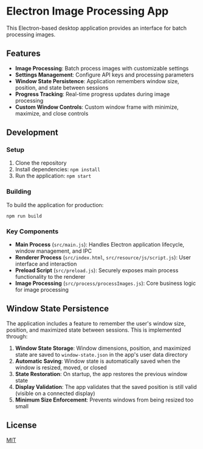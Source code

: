 # Electron Image Processing App

This Electron-based desktop application provides an interface for batch processing images.

## Features

- **Image Processing**: Batch process images with customizable settings
- **Settings Management**: Configure API keys and processing parameters
- **Window State Persistence**: Application remembers window size, position, and state between sessions
- **Progress Tracking**: Real-time progress updates during image processing
- **Custom Window Controls**: Custom window frame with minimize, maximize, and close controls

## Development

### Setup

1. Clone the repository
2. Install dependencies: `npm install`
3. Run the application: `npm start`

### Building

To build the application for production:

```
npm run build
```

### Key Components

- **Main Process** (`src/main.js`): Handles Electron application lifecycle, window management, and IPC
- **Renderer Process** (`src/index.html`, `src/resource/js/script.js`): User interface and interaction
- **Preload Script** (`src/preload.js`): Securely exposes main process functionality to the renderer
- **Image Processing** (`src/process/processImages.js`): Core business logic for image processing

## Window State Persistence

The application includes a feature to remember the user's window size, position, and maximized state between sessions. This is implemented through:

1. **Window State Storage**: Window dimensions, position, and maximized state are saved to `window-state.json` in the app's user data directory
2. **Automatic Saving**: Window state is automatically saved when the window is resized, moved, or closed
3. **State Restoration**: On startup, the app restores the previous window state
4. **Display Validation**: The app validates that the saved position is still valid (visible on a connected display)
5. **Minimum Size Enforcement**: Prevents windows from being resized too small

## License

[MIT](LICENSE)
